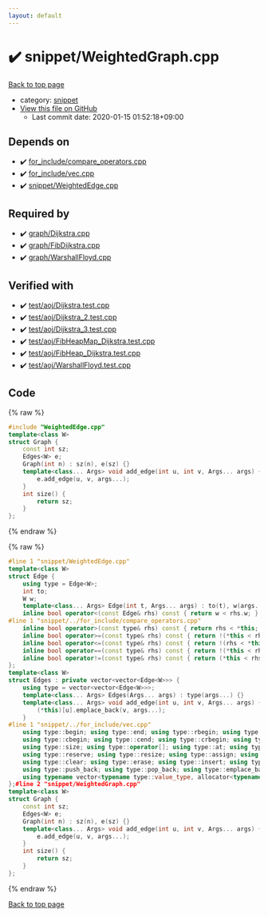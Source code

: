 ```yaml
---
layout: default
---
```


<!-- mathjax config similar to math.stackexchange -->
<script type="text/javascript" async
  src="https://cdnjs.cloudflare.com/ajax/libs/mathjax/2.7.5/MathJax.js?config=TeX-MML-AM_CHTML">
</script>
<script type="text/x-mathjax-config">
  MathJax.Hub.Config({
    TeX: { equationNumbers: { autoNumber: "AMS" }},
    tex2jax: {
      inlineMath: [ ['$','$'] ],
      processEscapes: true
    },
    "HTML-CSS": { matchFontHeight: false },
    displayAlign: "left",
    displayIndent: "2em"
  });
</script>

<script type="text/javascript" src="https://cdnjs.cloudflare.com/ajax/libs/jquery/3.4.1/jquery.min.js"></script>
<script src="https://cdn.jsdelivr.net/npm/jquery-balloon-js@1.1.2/jquery.balloon.min.js" integrity="sha256-ZEYs9VrgAeNuPvs15E39OsyOJaIkXEEt10fzxJ20+2I=" crossorigin="anonymous"></script>
<script type="text/javascript" src="../../assets/js/copy-button.js"></script>
<link rel="stylesheet" href="../../assets/css/copy-button.css" />


# :heavy_check_mark: snippet/WeightedGraph.cpp

<a href="../../index.html">Back to top page</a>

* category: <a href="../../index.html#54de4c5e0ecfc39083b31b56ee36cb19">snippet</a>
* <a href="{{ site.github.repository_url }}/blob/master/snippet/WeightedGraph.cpp">View this file on GitHub</a>
    - Last commit date: 2020-01-15 01:52:18+09:00




## Depends on

* :heavy_check_mark: <a href="../for_include/compare_operators.cpp.html">for_include/compare_operators.cpp</a>
* :heavy_check_mark: <a href="../for_include/vec.cpp.html">for_include/vec.cpp</a>
* :heavy_check_mark: <a href="WeightedEdge.cpp.html">snippet/WeightedEdge.cpp</a>


## Required by

* :heavy_check_mark: <a href="../graph/Dijkstra.cpp.html">graph/Dijkstra.cpp</a>
* :heavy_check_mark: <a href="../graph/FibDijkstra.cpp.html">graph/FibDijkstra.cpp</a>
* :heavy_check_mark: <a href="../graph/WarshallFloyd.cpp.html">graph/WarshallFloyd.cpp</a>


## Verified with

* :heavy_check_mark: <a href="../../verify/test/aoj/Dijkstra.test.cpp.html">test/aoj/Dijkstra.test.cpp</a>
* :heavy_check_mark: <a href="../../verify/test/aoj/Dijkstra_2.test.cpp.html">test/aoj/Dijkstra_2.test.cpp</a>
* :heavy_check_mark: <a href="../../verify/test/aoj/Dijkstra_3.test.cpp.html">test/aoj/Dijkstra_3.test.cpp</a>
* :heavy_check_mark: <a href="../../verify/test/aoj/FibHeapMap_Dijkstra.test.cpp.html">test/aoj/FibHeapMap_Dijkstra.test.cpp</a>
* :heavy_check_mark: <a href="../../verify/test/aoj/FibHeap_Dijkstra.test.cpp.html">test/aoj/FibHeap_Dijkstra.test.cpp</a>
* :heavy_check_mark: <a href="../../verify/test/aoj/WarshallFloyd.test.cpp.html">test/aoj/WarshallFloyd.test.cpp</a>


## Code

<a id="unbundled"></a>
{% raw %}
```cpp
#include "WeightedEdge.cpp"
template<class W>
struct Graph {
	const int sz;
	Edges<W> e;
	Graph(int n) : sz(n), e(sz) {}
	template<class... Args> void add_edge(int u, int v, Args... args) {
		e.add_edge(u, v, args...);
	}
	int size() {
		return sz;
	}
};
```
{% endraw %}

<a id="bundled"></a>
{% raw %}
```cpp
#line 1 "snippet/WeightedEdge.cpp"
template<class W>
struct Edge {
	using type = Edge<W>;
	int to;
	W w;
	template<class... Args> Edge(int t, Args... args) : to(t), w(args...) {}
	inline bool operator<(const Edge& rhs) const { return w < rhs.w; }
#line 1 "snippet/../for_include/compare_operators.cpp"
	inline bool operator>(const type& rhs) const { return rhs < *this; }
	inline bool operator>=(const type& rhs) const { return !(*this < rhs); }
	inline bool operator<=(const type& rhs) const { return !(rhs < *this); }
	inline bool operator==(const type& rhs) const { return !(*this < rhs) && !(rhs < *this); }
	inline bool operator!=(const type& rhs) const { return (*this < rhs) || (rhs < *this); }#line 9 "snippet/WeightedEdge.cpp"
};
template<class W>
struct Edges : private vector<vector<Edge<W>>> {
	using type = vector<vector<Edge<W>>>;
	template<class... Args> Edges(Args... args) : type(args...) {}
	template<class... Args> void add_edge(int u, int v, Args... args) {
		(*this)[u].emplace_back(v, args...);
	}
#line 1 "snippet/../for_include/vec.cpp"
	using type::begin; using type::end; using type::rbegin; using type::rend;
	using type::cbegin; using type::cend; using type::crbegin; using type::crend;
	using type::size; using type::operator[]; using type::at; using type::back; using type::front;
	using type::reserve; using type::resize; using type::assign; using type::shrink_to_fit;
	using type::clear; using type::erase; using type::insert; using type::swap; 
	using type::push_back; using type::pop_back; using type::emplace_back; using type::empty;
	using typename vector<typename type::value_type, allocator<typename type::value_type>>::iterator;#line 18 "snippet/WeightedEdge.cpp"
};#line 2 "snippet/WeightedGraph.cpp"
template<class W>
struct Graph {
	const int sz;
	Edges<W> e;
	Graph(int n) : sz(n), e(sz) {}
	template<class... Args> void add_edge(int u, int v, Args... args) {
		e.add_edge(u, v, args...);
	}
	int size() {
		return sz;
	}
};
```
{% endraw %}

<a href="../../index.html">Back to top page</a>

